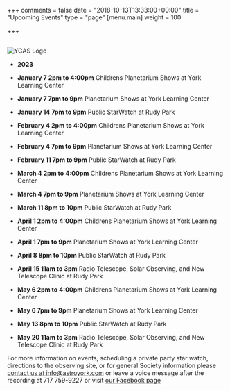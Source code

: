 +++
comments = false
date = "2018-10-13T13:33:00+00:00"
title = "Upcoming Events"
type = "page"
[menu.main]
weight = 100

+++

## 
![YCAS Logo](../img/YCAS2018b.jpg "York County Astronomical Society")
* **2023**
* **January 7 2pm to 4:00pm** Childrens Planetarium Shows at York Learning Center

* **January 7 7pm to 9pm** Planetarium Shows at York Learning Center

* **January 14 7pm to 9pm** Public StarWatch at Rudy Park

* **February 4 2pm to 4:00pm** Childrens Planetarium Shows at York Learning Center

* **February 4 7pm to 9pm** Planetarium Shows at York Learning Center

* **February 11 7pm to 9pm** Public StarWatch at Rudy Park

* **March 4 2pm to 4:00pm** Childrens Planetarium Shows at York Learning Center

* **March 4 7pm to 9pm** Planetarium Shows at York Learning Center

* **March 11 8pm to 10pm** Public StarWatch at Rudy Park

* **April 1 2pm to 4:00pm** Childrens Planetarium Shows at York Learning Center

* **April 1 7pm to 9pm** Planetarium Shows at York Learning Center

* **April 8 8pm to 10pm** Public StarWatch at Rudy Park

* **April 15 11am to 3pm** Radio Telescope, Solar Observing, and New Telescope Clinic at Rudy Park

* **May 6 2pm to 4:00pm** Childrens Planetarium Shows at York Learning Center

* **May 6 7pm to 9pm** Planetarium Shows at York Learning Center

* **May 13 8pm to 10pm** Public StarWatch at Rudy Park

* **May 20 11am to 3pm** Radio Telescope, Solar Observing, and New Telescope Clinic at Rudy Park

For more information on events, scheduling a private party star watch, directions to the observing site, or for general Society information please [contact us at info@astroyork.com](info@astroyork.com) or leave a voice message after the recording at 717 759-9227 or visit [our Facebook page](https://www.facebook.com/astroyork)

